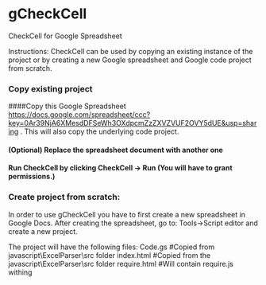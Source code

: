 gCheckCell
==========

CheckCell for Google Spreadsheet

Instructions:
CheckCell can be used by copying an existing instance of the project or by creating a new Google spreadsheet and Google code project from scratch.

### Copy existing project

####Copy this Google Spreadsheet https://docs.google.com/spreadsheet/ccc?key=0Ar39NjA6XMesdDFSeWh3OXdpcmZzZXVZVUF2OVY5dUE&usp=sharing . This will also copy the underlying code project.

#### (Optional) Replace the spreadsheet document with another one

#### Run CheckCell by clicking CheckCell -> Run (You will have to grant permissions.)


### Create project from scratch:

In order to use gCheckCell you have to first create a new spreadsheet in Google Docs.
After creating the spreadsheet, go to: Tools->Script editor and create a new project.

The project will have the following files:
Code.gs  #Copied from javascript\ExcelParser\src folder
index.html #Copied from the javascript\ExcelParser\src folder
require.html #Will contain require.js withing <script> tags
CheckCell.html # See note
JQueryCss.html #Copied from the javascript\ExcelParser\src folder.


CheckCell.html is created by using requirejs to merge all the dependencies in one file.
You must first install nodejs (http://nodejs.org/).
The javascript file is created in the following way:

gCheckCell\javascript\ExcelParser\src> node ..\..\r.js -o baseUrl=. name=main out=main-built.js

The contents of main-built.js are copied inside CheckCell.html inside <script> tags